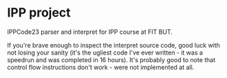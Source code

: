 # IPP project
IPPCode23 parser and interpret for IPP course at FIT BUT.

If you're brave enough to inspect the interpret source code, good luck with not losing your sanity (it's the ugliest code I've ever written - it was a speedrun and was completed in 16 hours).
It's probably good to note that control flow instructions don't work - were not implemented at all.
